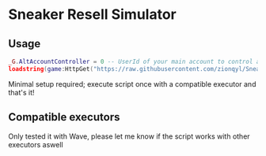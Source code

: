 # Sneaker Resell Simulator

## Usage

```lua
_G.AltAccountController = 0 -- UserId of your main account to control alt accounts
loadstring(game:HttpGet("https://raw.githubusercontent.com/zionqyl/Sneaker/main/Latest.lua"))()
```
Minimal setup required; execute script once with a compatible executor and that's it!

## Compatible executors

Only tested it with Wave, please let me know if the script works with other executors aswell
